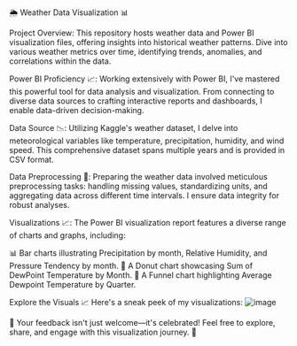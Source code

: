 🌦️ Weather Data Visualization 📊

Project Overview:
This repository hosts weather data and Power BI visualization files, offering insights into historical weather patterns. Dive into various weather metrics over time, identifying trends, anomalies, and correlations within the data.

Power BI Proficiency 📈:
Working extensively with Power BI, I've mastered this powerful tool for data analysis and visualization. From connecting to diverse data sources to crafting interactive reports and dashboards, I enable data-driven decision-making.

Data Source 📉:
Utilizing Kaggle's weather dataset, I delve into meteorological variables like temperature, precipitation, humidity, and wind speed. This comprehensive dataset spans multiple years and is provided in CSV format.

Data Preprocessing 🧹:
Preparing the weather data involved meticulous preprocessing tasks: handling missing values, standardizing units, and aggregating data across different time intervals. I ensure data integrity for robust analyses.

Visualizations 📈:
The Power BI visualization report features a diverse range of charts and graphs, including:

📊 Bar charts illustrating Precipitation by month, Relative Humidity, and Pressure Tendency by month.
🍩 A Donut chart showcasing Sum of DewPoint Temperature by Month.
🔄 A Funnel chart highlighting Average Dewpoint Temperature by Quarter.

Explore the Visuals 📈 Here's a sneak peek of my visualizations: ![image](https://github.com/Omar-428/Weather-Data-Visualisation/assets/157135250/019182a6-995c-4e7b-80ff-b7e36a314a5e)


[Dashboard]:(https://app.powerbi.com/groups/me/reports/bbb5261f-abf3-4911-9361-2ec9d4ba9f20/ReportSection?experience=power-bi)

🎉 Your feedback isn't just welcome—it's celebrated! Feel free to explore, share, and engage with this visualization journey. 🚀
